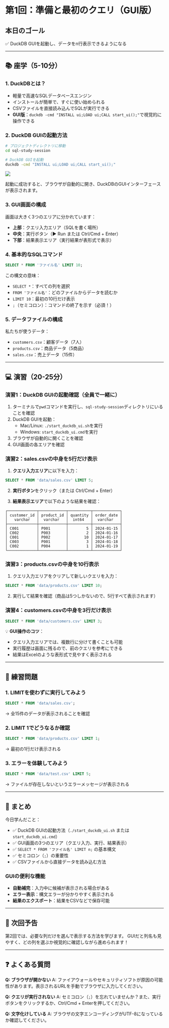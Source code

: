 # 第1回：準備と最初のクエリ（GUI版）

## 本日のゴール
✅ DuckDB GUIを起動し、データをn行表示できるようになる

---

## 📚 座学（5-10分）

### 1. DuckDBとは？
- 軽量で高速なSQLデータベースエンジン
- インストールが簡単で、すぐに使い始められる
- CSVファイルを直接読み込んでSQLが実行できる
- **GUI版**：`duckdb -cmd "INSTALL ui;LOAD ui;CALL start_ui();"`で視覚的に操作できる

### 2. DuckDB GUIの起動方法
```bash
# プロジェクトディレクトリに移動
cd sql-study-session

# DuckDB GUIを起動
duckdb -cmd "INSTALL ui;LOAD ui;CALL start_ui();"
```
![](https://github.com/user-attachments/assets/0f7084f0-3906-42bc-8012-29d9cfb3eb40)

起動に成功すると、ブラウザが自動的に開き、DuckDBのGUIインターフェースが表示されます。

### 3. GUI画面の構成
画面は大きく3つのエリアに分かれています：
- **上部**：クエリ入力エリア（SQLを書く場所）
- **中央**：実行ボタン（▶ Run または Ctrl/Cmd + Enter）
- **下部**：結果表示エリア（実行結果が表形式で表示）

### 4. 基本的なSQLコマンド
```sql
SELECT * FROM 'ファイル名' LIMIT 10;
```

この構文の意味：
- `SELECT *`：すべての列を選択
- `FROM 'ファイル名'`：どのファイルからデータを読むか
- `LIMIT 10`：最初の10行だけ表示
- `;`（セミコロン）：コマンドの終了を示す（必須！）

### 5. データファイルの構成
私たちが使うデータ：
- `customers.csv`：顧客データ（7人）
- `products.csv`：商品データ（5商品）
- `sales.csv`：売上データ（15件）

---

## 💻 演習（20-25分）

### 演習1：DuckDB GUIの起動確認（全員で一緒に）
1. ターミナルで`pwd`コマンドを実行し、`sql-study-session`ディレクトリにいることを確認
2. DuckDB GUIを起動：
   - Mac/Linux: `./start_duckdb_ui.sh`を実行
   - Windows: `start_duckdb_ui.cmd`を実行
3. ブラウザが自動的に開くことを確認
4. GUI画面の各エリアを確認

### 演習2：sales.csvの中身を5行だけ表示
1. **クエリ入力エリア**に以下を入力：
```sql
SELECT * FROM 'data/sales.csv' LIMIT 5;
```

2. **実行ボタン**をクリック（または Ctrl/Cmd + Enter）

3. **結果表示エリア**で以下のような結果を確認：
```
┌─────────────┬────────────┬──────────┬────────────┐
│ customer_id │ product_id │ quantity │ order_date │
│   varchar   │  varchar   │  int64   │  varchar   │
├─────────────┼────────────┼──────────┼────────────┤
│ C001        │ P001       │        5 │ 2024-01-15 │
│ C002        │ P003       │        2 │ 2024-01-16 │
│ C001        │ P002       │       10 │ 2024-01-17 │
│ C003        │ P001       │        3 │ 2024-01-18 │
│ C002        │ P004       │        1 │ 2024-01-19 │
└─────────────┴────────────┴──────────┴────────────┘
```

### 演習3：products.csvの中身を10行表示
1. クエリ入力エリアをクリアして新しいクエリを入力：
```sql
SELECT * FROM 'data/products.csv' LIMIT 10;
```

2. 実行して結果を確認（商品は5つしかないので、5行すべて表示されます）

### 演習4：customers.csvの中身を3行だけ表示
```sql
SELECT * FROM 'data/customers.csv' LIMIT 3;
```

💡 **GUI操作のコツ**：
- クエリ入力エリアでは、複数行に分けて書くことも可能
- 実行履歴は画面に残るので、前のクエリを参考にできる
- 結果はExcelのような表形式で見やすく表示される

---

## 🎯 練習問題

### 1. LIMITを使わずに実行してみよう
```sql
SELECT * FROM 'data/sales.csv';
```
→ 全15件のデータが表示されることを確認

### 2. LIMIT 1でどうなるか確認
```sql
SELECT * FROM 'data/products.csv' LIMIT 1;
```
→ 最初の1行だけ表示される

### 3. エラーを体験してみよう
```sql
SELECT * FROM 'data/test.csv' LIMIT 5;
```
→ ファイルが存在しないというエラーメッセージが表示される

---

## 📝 まとめ

今日学んだこと：
- ✅ DuckDB GUIの起動方法（`./start_duckdb_ui.sh` または `start_duckdb_ui.cmd`）
- ✅ GUI画面の3つのエリア（クエリ入力、実行、結果表示）
- ✅ `SELECT * FROM 'ファイル名' LIMIT n;` の基本構文
- ✅ セミコロン（`;`）の重要性
- ✅ CSVファイルから直接データを読み込む方法

### GUIの便利な機能
- **自動補完**：入力中に候補が表示される場合がある
- **エラー表示**：構文エラーが分かりやすく表示される
- **結果のエクスポート**：結果をCSVなどで保存可能

---

## 🚀 次回予告
第2回では、必要な列だけを選んで表示する方法を学びます。
GUIだと列名も見やすく、どの列を選ぶか視覚的に確認しながら進められます！

---

## ❓ よくある質問

**Q: ブラウザが開かない**
A: ファイアウォールやセキュリティソフトが原因の可能性があります。表示されるURLを手動でブラウザに入力してください。

**Q: クエリが実行されない**
A: セミコロン（`;`）を忘れていませんか？また、実行ボタンをクリックするか、Ctrl/Cmd + Enterを押してください。

**Q: 文字化けしている**
A: ブラウザの文字エンコーディングがUTF-8になっているか確認してください。
